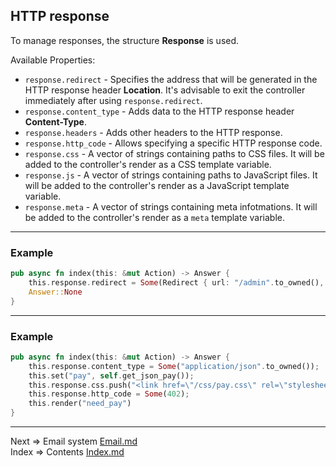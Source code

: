 ## HTTP response
To manage responses, the structure __Response__ is used. 

Available Properties:
* `response.redirect` - Specifies the address that will be generated in the HTTP response header __Location__. It's advisable to exit the controller immediately after using `response.redirect`.
* `response.content_type` - Adds data to the HTTP response header __Content-Type__.
* `response.headers` - Adds other headers to the HTTP response.
* `response.http_code` - Allows specifying a specific HTTP response code.
* `response.css` - A vector of strings containing paths to CSS files. It will be added to the controller's render as a CSS template variable.
* `response.js` - A vector of strings containing paths to JavaScript files. It will be added to the controller's render as a JavaScript template variable.
* `response.meta` - A vector of strings containing meta infotmations. It will be added to the controller's render as a `meta` template variable.
___
### Example
```rust
pub async fn index(this: &mut Action) -> Answer {
    this.response.redirect = Some(Redirect { url: "/admin".to_owned(), permanently: false });
    Answer::None
}
```
___
### Example
```rust
pub async fn index(this: &mut Action) -> Answer {
    this.response.content_type = Some("application/json".to_owned());
    this.set("pay", self.get_json_pay());
    this.response.css.push("<link href=\"/css/pay.css\" rel=\"stylesheet\" />".to_owned());
    this.response.http_code = Some(402);
    this.render("need_pay")
}
```
___
Next => Email system [Email.md](https://github.com/tryteex/tiny-web/blob/main/doc/Email.md)  
Index => Contents [Index.md](https://github.com/tryteex/tiny-web/blob/main/doc/Index.md)  